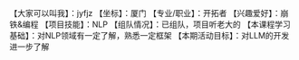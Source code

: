 【大家可以叫我】：jyfjz
【坐标】：厦门
【专业/职业】：开拓者
【兴趣爱好】：崩铁&编程
【项目技能】：NLP
【组队情况】：已组队，项目听老大的
【本课程学习基础】：对NLP领域有一定了解，熟悉一定框架
【本期活动目标】：对LLM的开发进一步了解